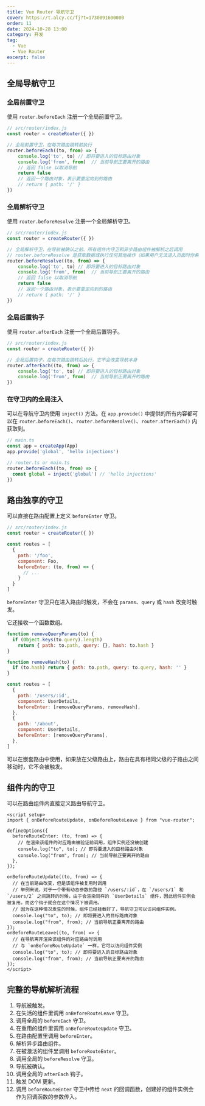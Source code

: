 ```yaml
---
title: Vue Router 导航守卫
cover: https://t.alcy.cc/fj?t=1730091600000
order: 11
date: 2024-10-28 13:00
category: 开发
tag:
  - Vue
  - Vue Router
excerpt: false
---
```


## 全局导航守卫

### 全局前置守卫

使用 `router.beforeEach` 注册一个全局前置守卫。

```JavaScript
// src/router/index.js
const router = createRouter({ })

// 全局前置守卫，在每次路由跳转前执行
router.beforeEach((to, from) => {
    console.log('to', to) // 即将要进入的目标路由对象
    console.log('from', from)  // 当前导航正要离开的路由
    // 返回 false 以取消导航
    return false
    // 返回一个路由对象，表示要重定向到的路由
    // return { path: '/' }
})
```

### 全局解析守卫

使用 `router.beforeResolve` 注册一个全局解析守卫。

```JavaScript
// src/router/index.js
const router = createRouter({ })

// 全局解析守卫，在导航被确认之前、所有组件内守卫和异步路由组件被解析之后调用
// router.beforeResolve 是获取数据或执行任何其他操作（如果用户无法进入页面时你希望避免执行的操作）的理想位置
router.beforeResolve((to, from) => {
    console.log('to', to) // 即将要进入的目标路由对象
    console.log('from', from)  // 当前导航正要离开的路由
    // 返回 false 以取消导航
    return false
    // 返回一个路由对象，表示要重定向到的路由
    // return { path: '/' }
})
```

### 全局后置钩子

使用 `router.afterEach` 注册一个全局后置钩子。

```JavaScript
// src/router/index.js
const router = createRouter({ })

// 全局后置钩子，在每次路由跳转后执行，它不会改变导航本身
router.afterEach((to, from) => {
    console.log('to', to) // 即将要进入的目标路由对象
    console.log('from', from)  // 当前导航正要离开的路由
})
```

### 在守卫内的全局注入

可以在导航守卫内使用 `inject()` 方法。在 `app.provide()` 中提供的所有内容都可以在 `router.beforeEach()`、`router.beforeResolve()`、`router.afterEach()` 内获取到。

```JavaScript
// main.ts
const app = createApp(App)
app.provide('global', 'hello injections')
```

```JavaScript
// router.ts or main.ts
router.beforeEach((to, from) => {
  const global = inject('global') // 'hello injections'
})
```

## 路由独享的守卫

可以直接在路由配置上定义 `beforeEnter` 守卫。

```JavaScript
// src/router/index.js
const router = createRouter({ })

const routes = [
  {
    path: '/foo',
    component: Foo,
    beforeEnter: (to, from) => {
      // ...
    }
  }
]
```

`beforeEnter` 守卫只在进入路由时触发，不会在 `params`、`query` 或 `hash` 改变时触发。

它还接收一个函数数组。

```JavaScript
function removeQueryParams(to) {
  if (Object.keys(to.query).length)
    return { path: to.path, query: {}, hash: to.hash }
}

function removeHash(to) {
  if (to.hash) return { path: to.path, query: to.query, hash: '' }
}

const routes = [
  {
    path: '/users/:id',
    component: UserDetails,
    beforeEnter: [removeQueryParams, removeHash],
  },
  {
    path: '/about',
    component: UserDetails,
    beforeEnter: [removeQueryParams],
  },
]
```

可以在嵌套路由中使用，如果放在父级路由上，路由在具有相同父级的子路由之间移动时，它不会被触发。

## 组件内的守卫

可以在路由组件内直接定义路由导航守卫。

```vue
<script setup>
import { onBeforeRouteUpdate, onBeforeRouteLeave } from "vue-router";

defineOptions({
  beforeRouteEnter: (to, from) => {
    // 在渲染该组件的对应路由被验证前调用，组件实例还没被创建
    console.log("to", to); // 即将要进入的目标路由对象
    console.log("from", from); // 当前导航正要离开的路由
  },
});

onBeforeRouteUpdate((to, from) => {
  // 在当前路由改变，但是该组件被复用时调用
  // 举例来说，对于一个带有动态参数的路径 `/users/:id`，在 `/users/1` 和 `/users/2` 之间跳转的时候，由于会渲染同样的 `UserDetails` 组件，因此组件实例会被复用。而这个钩子就会在这个情况下被调用。
  // 因为在这种情况发生的时候，组件已经挂载好了，导航守卫可以访问组件实例。
  console.log("to", to); // 即将要进入的目标路由对象
  console.log("from", from); // 当前导航正要离开的路由
});
onBeforeRouteLeave((to, from) => {
  // 在导航离开渲染该组件的对应路由时调用
  // 与 `onBeforeRouteUpdate` 一样，它可以访问组件实例
  console.log("to", to); // 即将要进入的目标路由对象
  console.log("from", from); // 当前导航正要离开的路由
});
</script>
```

## 完整的导航解析流程

1. 导航被触发。
2. 在失活的组件里调用 `onBeforeRouteLeave` 守卫。
3. 调用全局的 `beforeEach` 守卫。
4. 在重用的组件里调用 `onBeforeRouteUpdate` 守卫。
5. 在路由配置里调用 `beforeEnter`。
6. 解析异步路由组件。
7. 在被激活的组件里调用 `beforeRouteEnter`。
8. 调用全局的 `beforeResolve` 守卫。
9. 导航被确认。
10. 调用全局的 `afterEach` 钩子。
11. 触发 DOM 更新。
12. 调用 `beforeRouteEnter` 守卫中传给 `next` 的回调函数，创建好的组件实例会作为回调函数的参数传入。
